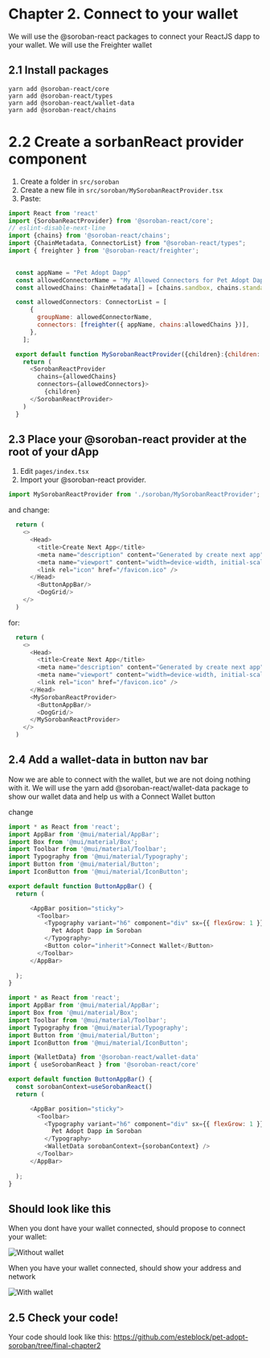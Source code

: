 # Chapter 2. Connect to your wallet

We will use the @soroban-react packages to connect your ReactJS dapp to your wallet.
We will use the Freighter wallet

## 2.1 Install packages
```
yarn add @soroban-react/core
yarn add @soroban-react/types
yarn add @soroban-react/wallet-data
yarn add @soroban-react/chains
```

# 2.2 Create a sorbanReact provider component


1. Create a folder in `src/soroban`
1. Create a new file in `src/soroban/MySorobanReactProvider.tsx`
1. Paste:

```javascript
import React from 'react'
import {SorobanReactProvider} from '@soroban-react/core';
// eslint-disable-next-line
import {chains} from '@soroban-react/chains';
import {ChainMetadata, ConnectorList} from "@soroban-react/types";
import { freighter } from '@soroban-react/freighter';

 
  const appName = "Pet Adopt Dapp"
  const allowedConnectorName = "My Allowed Connectors for Pet Adopt Dapp"
  const allowedChains: ChainMetadata[] = [chains.sandbox, chains.standalone, chains.futurenet];

  const allowedConnectors: ConnectorList = [
      {
        groupName: allowedConnectorName,
        connectors: [freighter({ appName, chains:allowedChains })],
      },
    ];

  export default function MySorobanReactProvider({children}:{children: React.ReactNode}) {
    return (
      <SorobanReactProvider
        chains={allowedChains}
        connectors={allowedConnectors}>
          {children}
      </SorobanReactProvider>
    )
  } 
```

## 2.3 Place your @soroban-react provider at the root of your dApp
1. Edit `pages/index.tsx`
2. Import your @soroban-react provider. 
```javascript
import MySorobanReactProvider from './soroban/MySorobanReactProvider';
```
and change:
```javascript
  return (
    <>
      <Head>
        <title>Create Next App</title>
        <meta name="description" content="Generated by create next app" />
        <meta name="viewport" content="width=device-width, initial-scale=1" />
        <link rel="icon" href="/favicon.ico" />
      </Head>
        <ButtonAppBar/>
        <DogGrid/>
    </>
  )
```


for:
```javascript
  return (
    <>
      <Head>
        <title>Create Next App</title>
        <meta name="description" content="Generated by create next app" />
        <meta name="viewport" content="width=device-width, initial-scale=1" />
        <link rel="icon" href="/favicon.ico" />
      </Head>
      <MySorobanReactProvider>
        <ButtonAppBar/>
        <DogGrid/>
      </MySorobanReactProvider>
    </>
  )
```

## 2.4 Add a wallet-data in button nav bar
Now we are able to connect with the wallet, but we are not doing nothing with it.
We will use the yarn add @soroban-react/wallet-data package to show our wallet data and help us with a Connect Wallet button

change
``` javascript
import * as React from 'react';
import AppBar from '@mui/material/AppBar';
import Box from '@mui/material/Box';
import Toolbar from '@mui/material/Toolbar';
import Typography from '@mui/material/Typography';
import Button from '@mui/material/Button';
import IconButton from '@mui/material/IconButton';

export default function ButtonAppBar() {
  return (

      <AppBar position="sticky">
        <Toolbar>
          <Typography variant="h6" component="div" sx={{ flexGrow: 1 }}>
            Pet Adopt Dapp in Soroban
          </Typography>
          <Button color="inherit">Connect Wallet</Button>
        </Toolbar>
      </AppBar>
  
  );
}

```

```javascript
import * as React from 'react';
import AppBar from '@mui/material/AppBar';
import Box from '@mui/material/Box';
import Toolbar from '@mui/material/Toolbar';
import Typography from '@mui/material/Typography';
import Button from '@mui/material/Button';
import IconButton from '@mui/material/IconButton';

import {WalletData} from '@soroban-react/wallet-data'
import { useSorobanReact } from '@soroban-react/core'

export default function ButtonAppBar() {
  const sorobanContext=useSorobanReact()
  return (

      <AppBar position="sticky">
        <Toolbar>
          <Typography variant="h6" component="div" sx={{ flexGrow: 1 }}>
            Pet Adopt Dapp in Soroban
          </Typography>
          <WalletData sorobanContext={sorobanContext} />
        </Toolbar>
      </AppBar>
  
  );
}

```

## Should look like this
When you dont have your wallet connected, should propose to connect your wallet:

![Without wallet](./img/without-wallet.png "Without wallet")

When you have your wallet connected, should show your address and network

![With wallet](./img/with-wallet.png "With wallet")
## 2.5 Check your code!
Your code should look like this:
https://github.com/esteblock/pet-adopt-soroban/tree/final-chapter2